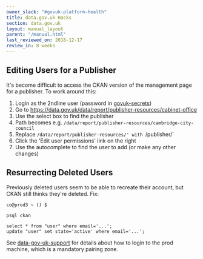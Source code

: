 ```yaml
---
owner_slack: "#govuk-platform-health"
title: data.gov.uk Hacks
section: data.gov.uk
layout: manual_layout
parent: "/manual.html"
last_reviewed_on: 2018-12-17
review_in: 8 weeks
---
```

[govuk-secrets]: https://github.com/alphagov/govuk-secrets
[data-gov-uk-support]: manual/data-gov-uk-supporting-ckan

## Editing Users for a Publisher

It's become difficult to access the CKAN version of the management page for a publisher. To work around this:

  1. Login as the 2ndline user (password in [govuk-secrets])
  2. Go to https://data.gov.uk/data/report/publisher-resources/cabinet-office
  3. Use the select box to find the publisher
  4. Path becomes e.g. `/data/report/publisher-resources/cambridge-city-council`
  5. Replace `/data/report/publisher-resources/' with `/publisher/`
  6. Click the 'Edit user permissions' link on the right
  7. Use the autocomplete to find the user to add (or make any other changes)

## Resurrecting Deleted Users

Previously deleted users seem to be able to recreate their account, but CKAN still thinks they're deleted. Fix:

```
co@prod3 ~ () $

psql ckan

select * from "user" where email='...';
update "user" set state='active' where email='...';
```

See [data-gov-uk-support] for details about how to login to the prod machine, which is a mandatory pairing zone.

